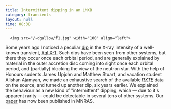 ```yaml
---
title: Intermittent dipping in an LMXB
category: transients
layout: null
time: 08:38
---
```

<!-- converted from blosxom format post by dkg 22.1.2022 -->
      <img src="/~dgallow/f1.jpg" width="100" align="left">
Some years ago I noticed a peculiar
<a href="http://www.astronomerstelegram.org/?read=4014">dip</a> in the X-ray
intensity of a well-known transient, 
<a href="http://simbad.u-strasbg.fr/simbad/sim-id?Ident=aql+x-1&NbIdent=1&Radius=2&Radius.unit=arcmin&submit=submit+id">Aql X-1</a>. 
Such dips have been seen from other systems, but there they occur once each
orbital period, and are generally explained by material in the outer 
accretion disc coming into sight once each orbital period, and (partially)
blocking the view of the neutron star.
With the help of Honours sudents James Upjohn and Matthew Stuart, and 
vacation student Alishan Ajamyan, we made an exhaustive search of the available
<em><a href="http://heasarc.gsfc.nasa.gov/docs/xte/xte_1st.html">RXTE</a></em>
data on the source, and turned up another dip, six years earlier.
We explained the behaviour as a new kind of "intermittent" dipping, which
&mdash; due to it's apparent rarity &mdash; could be detectable in several tens
of other systems. Our <a href="http://mnras.oxfordjournals.org/content/early/2016/07/10/mnras.stw1576.abstract">paper</a> has now been published in MNRAS.
